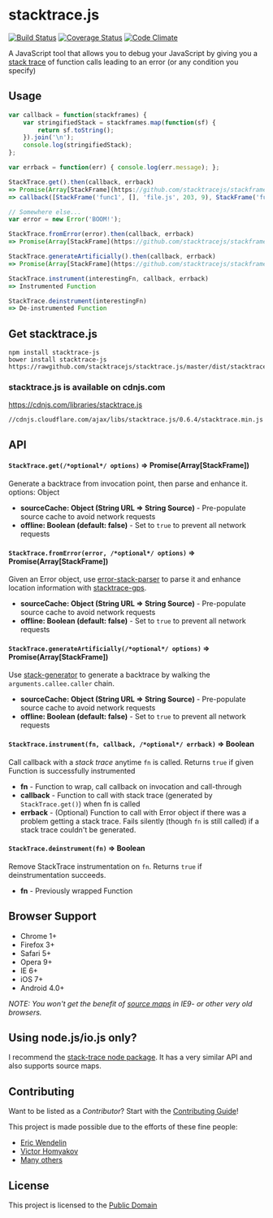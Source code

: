 stacktrace.js
===============
[![Build Status](https://travis-ci.org/stacktracejs/stacktrace.js.svg?branch=master)](https://travis-ci.org/stacktracejs/stacktrace.js) [![Coverage Status](https://img.shields.io/coveralls/stacktracejs/stacktrace.js.svg)](https://coveralls.io/r/stacktracejs/stacktrace.js?branch=master) [![Code Climate](https://codeclimate.com/github/stacktracejs/stacktrace.js/badges/gpa.svg)](https://codeclimate.com/github/stacktracejs/stacktrace.js)

A JavaScript tool that allows you to debug your JavaScript by giving you a [stack trace](http://en.wikipedia.org/wiki/Stack_trace) of function calls leading to an error (or any condition you specify)

## Usage
```js
var callback = function(stackframes) {
    var stringifiedStack = stackframes.map(function(sf) { 
        return sf.toString(); 
    }).join('\n'); 
    console.log(stringifiedStack); 
};

var errback = function(err) { console.log(err.message); };

StackTrace.get().then(callback, errback)
=> Promise(Array[StackFrame](https://github.com/stacktracejs/stackframe), Error)
=> callback([StackFrame('func1', [], 'file.js', 203, 9), StackFrame('func2', [], 'http://localhost:3000/file.min.js', 1, 3284)])

// Somewhere else...
var error = new Error('BOOM!'); 

StackTrace.fromError(error).then(callback, errback)
=> Promise(Array[StackFrame](https://github.com/stacktracejs/stackframe), Error)

StackTrace.generateArtificially().then(callback, errback)
=> Promise(Array[StackFrame](https://github.com/stacktracejs/stackframe), Error)

StackTrace.instrument(interestingFn, callback, errback)
=> Instrumented Function

StackTrace.deinstrument(interestingFn)
=> De-instrumented Function
```

## Get stacktrace.js
```
npm install stacktrace-js
bower install stacktrace-js
https://rawgithub.com/stacktracejs/stacktrace.js/master/dist/stacktrace.min.js
```

### stacktrace.js is available on cdnjs.com
https://cdnjs.com/libraries/stacktrace.js

`//cdnjs.cloudflare.com/ajax/libs/stacktrace.js/0.6.4/stacktrace.min.js`

## API

#### `StackTrace.get(/*optional*/ options)` => Promise(Array[StackFrame])
Generate a backtrace from invocation point, then parse and enhance it.
options: Object
* **sourceCache: Object (String URL => String Source)** - Pre-populate source cache to avoid network requests
* **offline: Boolean (default: false)** - Set to `true` to prevent all network requests
 
#### `StackTrace.fromError(error, /*optional*/ options)` => Promise(Array[StackFrame])
Given an Error object, use [error-stack-parser](https://github.com/stacktracejs/error-stack-parser)
 to parse it and enhance location information with [stacktrace-gps](https://github.com/stacktracejs/stacktrace-gps).
* **sourceCache: Object (String URL => String Source)** - Pre-populate source cache to avoid network requests
* **offline: Boolean (default: false)** - Set to `true` to prevent all network requests
 
#### `StackTrace.generateArtificially(/*optional*/ options)` => Promise(Array[StackFrame])
Use [stack-generator](https://github.com/stacktracejs/stack-generator) to generate a backtrace by walking the `arguments.callee.caller` chain.
* **sourceCache: Object (String URL => String Source)** - Pre-populate source cache to avoid network requests
* **offline: Boolean (default: false)** - Set to `true` to prevent all network requests
 
#### `StackTrace.instrument(fn, callback, /*optional*/ errback)` => Boolean
Call callback with a _stack trace_ anytime `fn` is called. Returns `true` if given Function is successfully instrumented
* **fn** - Function to wrap, call callback on invocation and call-through
* **callback** - Function to call with stack trace (generated by `StackTrace.get()`) when fn is called
* **errback** - (Optional) Function to call with Error object if there was a problem getting a stack trace. 
Fails silently (though `fn` is still called) if a stack trace couldn't be generated.
 
#### `StackTrace.deinstrument(fn)` => Boolean
Remove StackTrace instrumentation on `fn`. Returns `true` if deinstrumentation succeeds.
* **fn** - Previously wrapped Function

## Browser Support
* Chrome 1+
* Firefox 3+
* Safari 5+
* Opera 9+
* IE 6+
* iOS 7+
* Android 4.0+

_NOTE: You won't get the benefit of [source maps](http://www.html5rocks.com/en/tutorials/developertools/sourcemaps/)
in IE9- or other very old browsers._

## Using node.js/io.js only? 
I recommend the [stack-trace node package](https://www.npmjs.com/package/stack-trace). 
It has a very similar API and also supports source maps.

## Contributing
Want to be listed as a *Contributor*? Start with the [Contributing Guide](CONTRIBUTING.md)!

This project is made possible due to the efforts of these fine people:

* [Eric Wendelin](http://www.eriwen.com)
* [Victor Homyakov](https://github.com/victor-homyakov)
* [Many others](https://github.com/stacktracejs/stacktrace.js/graphs/contributors)

## License
This project is licensed to the [Public Domain](http://unlicense.org)
